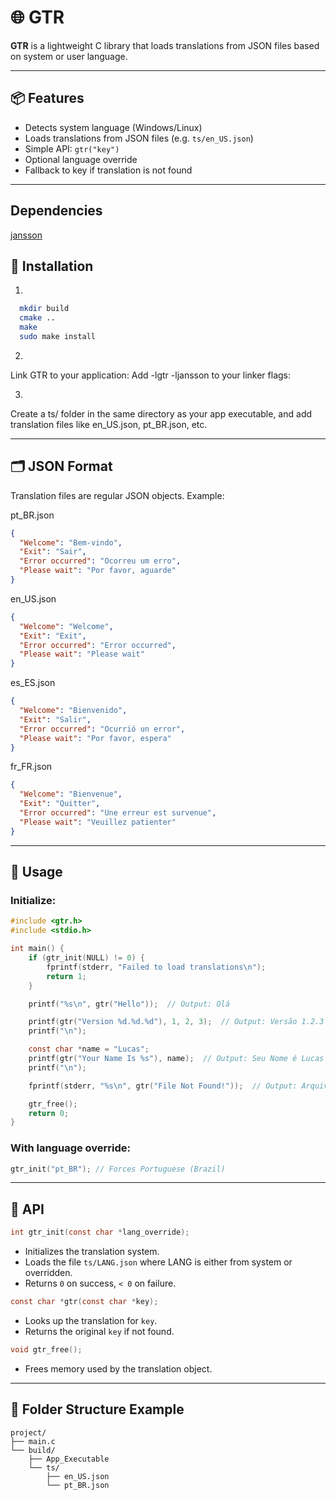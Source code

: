 
# 🌐 GTR

**GTR** is a lightweight C library that loads translations from JSON files based on system or user language. 

---

## 📦 Features

- Detects system language (Windows/Linux)
- Loads translations from JSON files (e.g. `ts/en_US.json`)
- Simple API: `gtr("key")`
- Optional language override
- Fallback to key if translation is not found

---

## Dependencies

[jansson](https://digip.org/jansson/)

## 🔧 Installation

1.

```bash
  mkdir build
  cmake ..
  make
  sudo make install
```

2.
Link GTR to your application:
Add -lgtr -ljansson to your linker flags:

3.
 Create a ts/ folder in the same directory as your app executable, and add translation files like en_US.json, pt_BR.json, etc.

---

## 🗂️ JSON Format

Translation files are regular JSON objects. Example:

pt_BR.json
```json
{
  "Welcome": "Bem-vindo",
  "Exit": "Sair",
  "Error occurred": "Ocorreu um erro",
  "Please wait": "Por favor, aguarde"
}
```

en_US.json
```json
{
  "Welcome": "Welcome",
  "Exit": "Exit",
  "Error occurred": "Error occurred",
  "Please wait": "Please wait"
}
```

es_ES.json
```json
{
  "Welcome": "Bienvenido",
  "Exit": "Salir",
  "Error occurred": "Ocurrió un error",
  "Please wait": "Por favor, espera"
}
```

fr_FR.json
```json
{
  "Welcome": "Bienvenue",
  "Exit": "Quitter",
  "Error occurred": "Une erreur est survenue",
  "Please wait": "Veuillez patienter"
}
```

---

## 🚀 Usage

### Initialize:

```c
#include <gtr.h>
#include <stdio.h>

int main() {
    if (gtr_init(NULL) != 0) {
        fprintf(stderr, "Failed to load translations\n");
        return 1;
    }

    printf("%s\n", gtr("Hello"));  // Output: Olá

    printf(gtr("Version %d.%d.%d"), 1, 2, 3);  // Output: Versão 1.2.3
    printf("\n");

    const char *name = "Lucas";
    printf(gtr("Your Name Is %s"), name);  // Output: Seu Nome é Lucas
    printf("\n");

    fprintf(stderr, "%s\n", gtr("File Not Found!"));  // Output: Arquivo Não Encontrado!

    gtr_free();
    return 0;
}

```

### With language override:

```c
gtr_init("pt_BR"); // Forces Portuguese (Brazil)
```

---

## 🧠 API

```c
int gtr_init(const char *lang_override);
```
- Initializes the translation system.
- Loads the file `ts/LANG.json` where LANG is either from system or overridden.
- Returns `0` on success, `< 0` on failure.

```c
const char *gtr(const char *key);
```
- Looks up the translation for `key`.
- Returns the original `key` if not found.

```c
void gtr_free();
```
- Frees memory used by the translation object.

---

## 📁 Folder Structure Example

```
project/
├── main.c
└── build/
    ├── App_Executable
    └── ts/
        ├── en_US.json
        └── pt_BR.json
```
